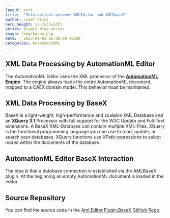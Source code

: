 ```yaml
---
layout: post
title:  "Interactions between AMLEditor and AMLBaseX"
author: Josef Prinz
hero_height: is-fullwidth
series: plugin_blog_series
image: /img/basex.png
date:   2023-01-01 16:00:00 +0100
categories: AutomationML
---
```


## XML Data Processing by AutomationML Editor
The AutomationML Editor uses the XML processor of the **[AutomationML Engine][AutomationML Engine]**. The engine always loads the entire AutomationML document, mapped to a CAEX domain model. This behavior must be maintained.

## XML Data Processing by BaseX
BaseX is a light-weight, high-performance and scalable XML Database and an **XQuery 3.1** Processor
with full support for the W3C Update and Full-Text extensions. A BaseX XML-Database can contain multiple XML-Files. 
XQuery is the functional programming language you can use to read, update, or search
your databases. XQuery functions use XPath expressions to select nodes within the documents of the database. 

## AutomationML Editor BaseX Interaction
The idea is that a database connection is established via the AMLBaseX plugin. At the beginning an empty AutomationML document is loaded in the editor. 

## Source Repository
You can find the source code in the [Aml.Editor.Plugin.BaseX GitHub Repo][Aml.Editor.Plugin.BaseX GitHub Repo].


[Aml.Editor.Plugin.BaseX GitHub Repo]: https://github.com/josefprinz/Aml.Editor.Plugin.BaseX	
[AutomationML Engine]: https://www.nuget.org/packages/Aml.Engine
